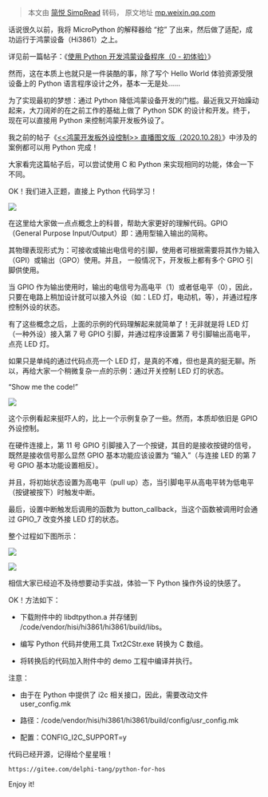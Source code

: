 > 本文由 [简悦 SimpRead](http://ksria.com/simpread/) 转码， 原文地址 [mp.weixin.qq.com](https://mp.weixin.qq.com/s?__biz=MjM5ODI5Njc2MA==&mid=2655852313&idx=2&sn=2847f8e57d73041d479cb5b90171be5c&chksm=bd755ace8a02d3d852d3bf3844e4fd565c7d1b57a545b87250726f0346fcf31fe17f64a30bd4&mpshare=1&scene=1&srcid=0913uZ5BQCQnRtadeVpndILW&sharer_sharetime=1631530210673&sharer_shareid=7fece245937ac96f04f0fb8e1311fff1#rd)

话说很久以前，我将 MicroPython 的解释器给 “挖” 了出来，然后做了适配，成功运行于鸿蒙设备（Hi3861）之上。

详见前一篇帖子：《[使用 Python 开发鸿蒙设备程序（0 - 初体验）](http://mp.weixin.qq.com/s?__biz=MzI3OTE3MTE2Mg==&mid=2247484173&idx=3&sn=988380d5cbff3106166dded560b12329&chksm=eb4a9a38dc3d132e4a04d6e81a53bc3953d4204965d1b693ad95d2b06eb36dfd08d49b544e1f&scene=21#wechat_redirect)》

然而，这在本质上也就只是一件装酷的事，除了写个 Hello World 体验资源受限设备上的 Python 语言程序设计之外，基本一无是处......

为了实现最初的梦想：通过 Python 降低鸿蒙设备开发的门槛。最近我又开始躁动起来，大刀阔斧的在之前工作的基础上做了 Python SDK 的设计和开发。终于，现在可以直接用 Python 来控制鸿蒙开发板外设了。

我之前的帖子《[<<鸿蒙开发板外设控制>> 直播图文版（2020.10.28）](http://mp.weixin.qq.com/s?__biz=MzkzNzE0MTA4OQ==&mid=2247484856&idx=1&sn=9f9f3b2094e0230b6fa374b65446d0ff&chksm=c292b3b6f5e53aa0f722f8832c85c8c508f23fe4b0bdfc35a36f6a7cb932b86272da7e01d37c&scene=21#wechat_redirect)》中涉及的案例都可以用 Python 完成！

大家看完这篇帖子后，可以尝试使用 C 和 Python 来实现相同的功能，体会一下不同。

OK！我们进入正题，直接上 Python 代码学习！

![](https://mmbiz.qpic.cn/mmbiz_jpg/bmc8z80Q8fBlDVk5ibOamEavRRaG2ewDZVtxpc7XpaSlI0jctL9ibTJvoNOQntzMqZjP1gagJdKNkfwOAvpsksoA/640?wx_fmt=jpeg)

在这里给大家做一点点概念上的科普，帮助大家更好的理解代码。GPIO（General Purpose Input/Output）即：通用型输入输出的简称。

其物理表现形式为：可接收或输出电信号的引脚，使用者可根据需要将其作为输入（GPI）或输出（GPO）使用。并且， 一般情况下，开发板上都有多个 GPIO 引脚供使用。

当 GPIO 作为输出使用时，输出的电信号为高电平（1）或者低电平（0），因此，只要在电路上稍加设计就可以接入外设（如：LED 灯，电动机，等），并通过程序控制外设的状态。

有了这些概念之后，上面的示例的代码理解起来就简单了！无非就是将 LED 灯（一种外设）接入第 7 号 GPIO 引脚，并通过程序设置第 7 号引脚输出高电平，点亮 LED 灯。

如果只是单纯的通过代码点亮一个 LED 灯，是真的不难，但也是真的挺无聊。所以，再给大家一个稍微复杂一点的示例：通过开关控制 LED 灯的状态。

“Show me the code!”

![](https://mmbiz.qpic.cn/mmbiz_jpg/bmc8z80Q8fBlDVk5ibOamEavRRaG2ewDZK9KbPybjeJ9VqwibhyqRxib5aKGthXNVmwVr1a7VINiafhOgOfn4IOJ4w/640?wx_fmt=jpeg)

这个示例看起来挺吓人的，比上一个示例复杂了一些。然而，本质却依旧是 GPIO 外设控制。

在硬件连接上，第 11 号 GPIO 引脚接入了一个按键，其目的是接收按键的信号，既然是接收信号那么显然 GPIO 基本功能应该设置为 “输入”（与连接 LED 的第 7 号 GPIO 基本功能设置相反）。

并且，将初始状态设置为高电平（pull up）态，当引脚电平从高电平转为低电平（按键被按下）时触发中断。

最后，设置中断触发后调用的函数为 button_callback，当这个函数被调用时会通过 GPIO_7 改变外接 LED 灯的状态。  

整个过程如下图所示：

![](https://mmbiz.qpic.cn/mmbiz_jpg/bmc8z80Q8fBlDVk5ibOamEavRRaG2ewDZh6DUXD4kKMRgHhWypSicJAVmShyTglaopfVZ5wibgiaFBiaaeiaDNJiaMr4Q/640?wx_fmt=jpeg)

![](https://mmbiz.qpic.cn/mmbiz_gif/bmc8z80Q8fBlDVk5ibOamEavRRaG2ewDZ3FzRG41YyggBDWhTE2KqSToBs4oUu0SuEK1xCibBvBuSvlTmXqpQvIQ/640?wx_fmt=gif)

相信大家已经迫不及待想要动手实战，体验一下 Python 操作外设的快感了。

OK！方法如下：

*   下载附件中的 libdtpython.a 并存储到 /code/vendor/hisi/hi3861/hi3861/build/libs。
    
*   编写 Python 代码并使用工具 Txt2CStr.exe 转换为 C 数组。
    
*   将转换后的代码加入附件中的 demo 工程中编译并执行。
    

注意：

*   由于在 Python 中提供了 i2c 相关接口，因此，需要改动文件 user_config.mk
    
*   路径：/code/vendor/hisi/hi3861/hi3861/build/config/usr_config.mk
    
*   配置：CONFIG_I2C_SUPPORT=y
    

代码已经开源，记得给个星星哦！

```
https://gitee.com/delphi-tang/python-for-hos
```

Enjoy it!